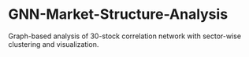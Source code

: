 # GNN-Market-Structure-Analysis
Graph-based analysis of 30-stock correlation network with sector-wise clustering and visualization.
